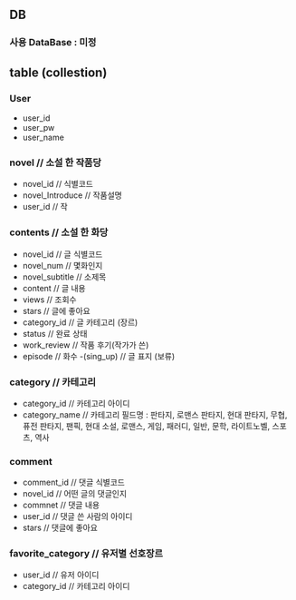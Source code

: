 ## DB
### 사용 DataBase : 미정

## table (collestion)
### User
- user_id
- user_pw
- user_name

### novel           // 소설 한 작품당 
- novel_id          // 식별코드
- novel_Introduce   // 작품설명
- user_id           // 작

### contents        // 소설 한 화당
- novel_id		    // 글 식별코드
- novel_num         // 몇화인지
- novel_subtitle	// 소제목
- content			// 글 내용
- views             // 조회수
- stars             // 글에 좋아요
- category_id       // 글 카테고리 (장르)
- status            // 완료 상태
- work_review       // 작품 후기(작가가 쓴)
- episode           // 화수
-(sing_up)          // 글 표지 (보류)

### category    // 카테고리
- category_id		// 카테고리 아이디
- category_name		// 카테고리 필드명
: 판타지, 로맨스 판타지, 현대 판타지, 무협, 퓨전 판타지, 팬픽, 현대 소설, 로맨스, 게임, 패러디, 일반, 문학, 라이트노벨, 스포츠, 역사
### comment
- comment_id 	// 댓글 식별코드
- novel_id		// 어떤 글의 댓글인지
- commnet		// 댓글 내용
- user_id			// 댓글 쓴 사람의 아이디
- stars			// 댓글에 좋아요

### favorite_category   // 유저별 선호장르
- user_id			// 유저 아이디
- category_id		// 카테고리 아이디







